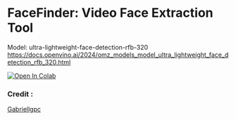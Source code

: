 # FaceFinder: Video Face Extraction Tool
Model: ultra-lightweight-face-detection-rfb-320
https://docs.openvino.ai/2024/omz_models_model_ultra_lightweight_face_detection_rfb_320.html

[![Open In Colab](https://colab.research.google.com/assets/colab-badge.svg)](https://colab.research.google.com/github/NeuralFalconYT/FaceFinder/blob/main/Face_Extractor.ipynb) <br>



### Credit :
[Gabriellgpc](https://github.com/Gabriellgpc/ultra-lightweight-face-detection)
